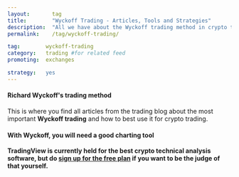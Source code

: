 ```yaml
---
layout:       tag
title:        "Wyckoff Trading - Articles, Tools and Strategies"
description:  "All we have about the Wyckoff trading method in crypto trading. "
permalink:    /tag/wyckoff-trading/

tag:        wyckoff-trading
category:   trading #for related feed
promoting:  exchanges

strategy:   yes
---
```


#### Richard Wyckoff's trading method

This is where you find all articles from the trading blog about the most important **Wyckoff trading** and how to best use it for crypto trading.

#### With Wyckoff, you will need a good charting tool

**TradingView is currently held for the best crypto technical analysis software, but do [sign up for the free plan](https://bit.ly/3dGlz3O) if you want to be the judge of that yourself.**
